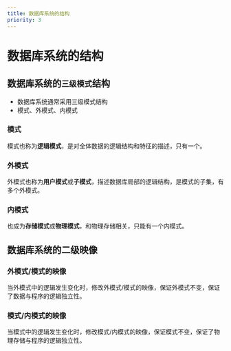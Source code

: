```yaml
---
title: 数据库系统的结构
priority: 3
---
```


# 数据库系统的结构

## 数据库系统的`三级模式`结构

- 数据库系统通常采用三级模式结构
- 模式、外模式、内模式

### 模式

模式也称为**逻辑模式**，是对全体数据的逻辑结构和特征的描述，只有一个。

### 外模式

外模式也称为**用户模式**或**子模式**，描述数据库局部的逻辑结构，是模式的子集，有多个外模式。

### 内模式

也成为**存储模式**或**物理模式**，和物理存储相关，只能有一个内模式。

## 数据库系统的二级映像

### 外模式/模式的映像

当外模式中的逻辑发生变化时，修改外模式/模式的映像，保证外模式不变，保证了数据与程序的逻辑独立性。

### 模式/内模式的映像

当模式中的逻辑发生变化时，修改模式/内模式的映像，保证模式不变，保证了物理存储与程序的逻辑独立性。